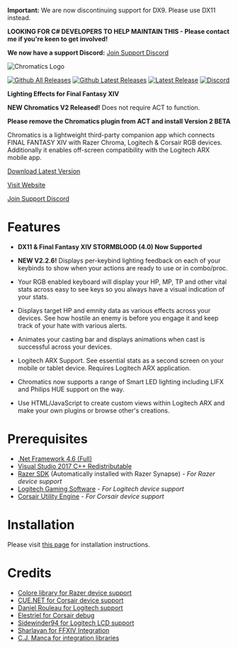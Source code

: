 **Important:** We are now discontinuing support for DX9. Please use DX11 instead.

**LOOKING FOR C# DEVELOPERS TO HELP MAINTAIN THIS - Please contact me if you're keen to get involved!**

**We now have a support Discord:** [Join Support Discord](https://discord.gg/sK47yFE)

![Chromatics Logo](http://thejourneynetwork.net/chromatics/chromatics_black_md.png)

[![Github All Releases](https://img.shields.io/github/downloads/roxaskeyheart/Chromatics/total.svg)](https://github.com/roxaskeyheart/Chromatics/releases)
[![Github Latest Releases](https://img.shields.io/github/downloads/roxaskeyheart/Chromatics/latest/total.svg)](https://github.com/roxaskeyheart/Chromatics/releases/latest)
[![Latest Release](https://img.shields.io/github/release/roxaskeyheart/Chromatics.svg)](https://github.com/roxaskeyheart/Chromatics/releases/latest)
[![Discord](https://img.shields.io/discord/334196655131721741.svg)](https://discord.gg/sK47yFE)

**Lighting Effects for Final Fantasy XIV**

**NEW Chromatics V2 Released!** Does not require ACT to function.

**Please remove the Chromatics plugin from ACT and install Version 2 BETA**

Chromatics is a lightweight third-party companion app which connects FINAL FANTASY XIV with Razer Chroma, Logitech & Corsair RGB devices. Additionally it enables off-screen compatibility with the Logitech ARX mobile app.


[Download Latest Version](https://github.com/roxaskeyheart/Chromatics/releases)

[Visit Website](https://chromaticsffxiv.com)

[Join Support Discord](https://discord.gg/sK47yFE)


# Features

* **DX11 & Final Fantasy XIV STORMBLOOD (4.0) Now Supported**

* **NEW V2.2.6!** Displays per-keybind lighting feedback on each of your keybinds to show when your actions are ready to use or in combo/proc.
* Your RGB enabled keyboard will display your HP, MP, TP and other vital stats across easy to see keys so you always have a visual indication of your stats.
* Displays target HP and emnity data as various effects across your devices. See how hostile an enemy is before you engage it and keep track of your hate with various alerts.
* Animates your casting bar and displays animations when cast is successful across your devices.
* Logitech ARX Support. See essential stats as a second screen on your mobile or tablet device. Requires Logitech ARX application.
* Chromatics now supports a range of Smart LED lighting including LIFX and Philips HUE support on the way.
* Use HTML/JavaScript to create custom views within Logitech ARX and make your own plugins or browse other's creations.

# Prerequisites
 
* [.Net Framework 4.6 (Full)](https://www.microsoft.com/en-au/download/details.aspx?id=49981)
* [Visual Studio 2017 C++ Redistributable](https://go.microsoft.com/fwlink/?LinkId=746572)
* [Razer SDK](http://www.razerzone.com/au-en/synapse) (Automatically installed with Razer Synapse) - *For Razer device support*
* [Logitech Gaming Software](http://support.logitech.com/en_gb/software/gaming-software) - *For Logitech device support*
* [Corsair Utility Engine](http://www.corsair.com/en-au/support/downloads) - *For Corsair device support*



# Installation

Please visit [this page](https://chromaticsffxiv.com/download.html) for installation instructions.


# Credits

* [Colore library for Razer device support](https://github.com/CoraleStudios/Colore)
* [CUE.NET for Corsair device support](https://github.com/DarthAffe/CUE.NET)
* [Daniel Rouleau for Logitech support](https://github.com/danielrouleau)
* [Elestriel for Corsair debug](https://github.com/Elestriel)
* [Sidewinder94 for Logitech LCD support](https://github.com/sidewinder94/Logitech-LCD)
* [Sharlayan for FFXIV Integration](https://github.com/Icehunter/sharlayan)
* [C.J. Manca for integration libraries](https://github.com/cjmanca)
